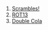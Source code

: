1. [Scrambles!](https://www.codewars.com/kata/55c04b4cc56a697bb0000048)
2. [ROT13](https://www.codewars.com/kata/52223df9e8f98c7aa7000062)
3. [Double Cola](https://www.codewars.com/kata/551dd1f424b7a4cdae0001f0)